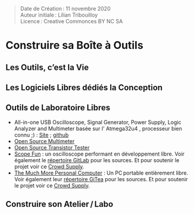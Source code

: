 > Date de Création : 11 novembre 2020<br>
> Auteur initiale : Lilian Tribouilloy<br>
> Licence : Creative Commonces BY NC SA<br>

# Construire sa Boîte à Outils

## Les Outils, c’est la Vie



## Les Logiciels Libres dédiés la Conception



## Outils de Laboratoire Libres
* All-in-one USB Oscilloscope, Signal Generator, Power Supply, Logic Analyzer and Multimeter basée sur l' Atmega32u4 , processeur bien connu ;) : [Site](https://espotek.com/labrador/product/espotek-labrador-board/) ; [github](https://github.com/espotek/labrador)
* [Open Source Multimeter](https://hackaday.com/2019/06/20/finally-an-open-source-multimeter/)
* [Open Source Transistor Tester](https://www.mikrocontroller.net/articles/AVR_Transistortester#Introduction_.28English.29)
* [Scope Fun](https://www.scopefun.com/) : un oscilloscope performant en développement libre. Voir également le [répertoire GitLab](https://gitlab.com/scopefun) pour les sources. Et pour soutenir le projet voir ce [Crowd Supply](https://www.crowdsupply.com/scopefun/open-source-instrumentation).
* [The Much More Personal Computer](https://mntre.com/media/reform_md/2020-05-08-the-much-more-personal-computer.html) : Un PC portable entièrement libre. Voir également leur [répertoire GiTea](https://source.mntmn.com/MNT) pour les sources. Et pour soutenir le projet voir ce [Crowd Supply](https://www.crowdsupply.com/mnt/reform).


## Construire son Atelier / Labo



